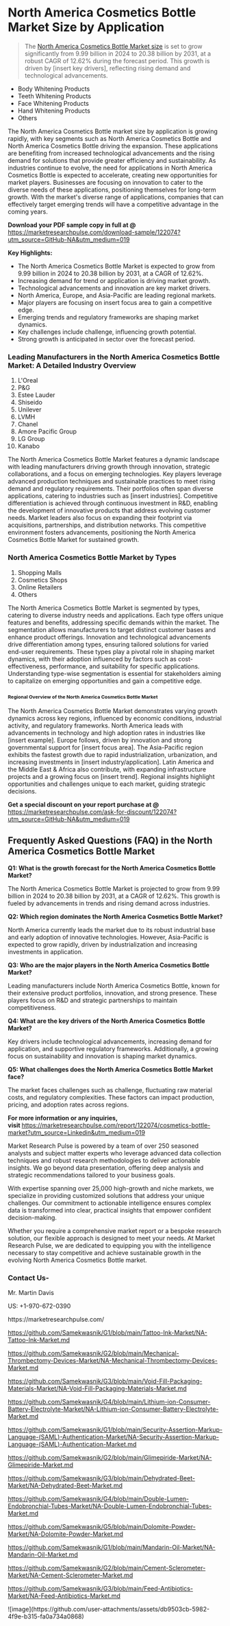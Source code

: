 <h1>North America Cosmetics Bottle Market&nbsp;Size by Application</h1><blockquote><p>The <a href="https://marketresearchpulse.com/download-sample/122074?utm_source=GitHub-NA&amp;utm_medium=019">North America Cosmetics Bottle Market size</a> is set to grow significantly from 9.99 billion in 2024 to 20.38 billion by 2031, at a robust CAGR of 12.62% during the forecast period. This growth is driven by [insert key drivers], reflecting rising demand and technological advancements.</p></blockquote><ul><li>Body Whitening Products<li> Teeth Whitening Products<li> Face Whitening Products<li> Hand Whitening Products<li> Others</li></ul><p>The North America Cosmetics Bottle market size by application is growing rapidly, with key segments such as North America Cosmetics Bottle and North America Cosmetics Bottle driving the expansion. These applications are benefiting from increased technological advancements and the rising demand for solutions that provide greater efficiency and sustainability. As industries continue to evolve, the need for applications in North America Cosmetics Bottle is expected to accelerate, creating new opportunities for market players. Businesses are focusing on innovation to cater to the diverse needs of these applications, positioning themselves for long-term growth. With the market's diverse range of applications, companies that can effectively target emerging trends will have a competitive advantage in the coming years.</p><p><strong>Download your PDF sample copy in full at @ </strong><a href="https://marketresearchpulse.com/download-sample/122074?utm_source=GitHub-NA&amp;utm_medium=019">https://marketresearchpulse.com/download-sample/122074?utm_source=GitHub-NA&amp;utm_medium=019</a></p><p><strong>Key Highlights: </strong></p><ul><li>The North America Cosmetics Bottle Market is expected to grow from 9.99 billion in 2024 to 20.38 billion by 2031, at a CAGR of 12.62%.</li><li>Increasing demand for trend or application is driving market growth.</li><li>Technological advancements and innovation are key market drivers.</li><li>North America, Europe, and Asia-Pacific are leading regional markets.</li><li>Major players are focusing on insert focus area to gain a competitive edge.</li><li>Emerging trends and regulatory frameworks are shaping market dynamics.</li><li>Key challenges include challenge, influencing growth potential.</li><li>Strong growth is anticipated in sector over the forecast period.</li></ul><h3>Leading Manufacturers in the North America Cosmetics Bottle Market: A Detailed Industry Overview</h3><ol><li>L'Oreal</li><li>P&G</li><li>Estee Lauder</li><li>Shiseido</li><li>Unilever</li><li>LVMH</li><li>Chanel</li><li>Amore Pacific Group</li><li>LG Group</li><li>Kanabo</li></ol><div class="flex max-w-full flex-col flex-grow"><div class="min-h-8 text-message flex w-full flex-col items-end gap-2 whitespace-normal break-words [.text-message+&amp;]:mt-5" dir="auto" data-message-author-role="assistant" data-message-id="fd8432e4-4910-450d-b182-61b7bfb0a01f" data-message-model-slug="gpt-4o"><div class="flex w-full flex-col gap-1 empty:hidden first:pt-[3px]"><div class="markdown prose w-full break-words dark:prose-invert light"><p>The North America Cosmetics Bottle Market features a dynamic landscape with leading manufacturers driving growth through innovation, strategic collaborations, and a focus on emerging technologies. Key players leverage advanced production techniques and sustainable practices to meet rising demand and regulatory requirements. Their portfolios often span diverse applications, catering to industries such as [insert industries]. Competitive differentiation is achieved through continuous investment in R&amp;D, enabling the development of innovative products that address evolving customer needs. Market leaders also focus on expanding their footprint via acquisitions, partnerships, and distribution networks. This competitive environment fosters advancements, positioning the North America Cosmetics Bottle Market for sustained growth.</p></div></div></div></div><h3>North America Cosmetics Bottle Market by Types</h3><ol><li>Shopping Malls<li> Cosmetics Shops<li> Online Retailers<li> Others</li></ol><div class="flex max-w-full flex-col flex-grow"><div class="min-h-8 text-message flex w-full flex-col items-end gap-2 whitespace-normal break-words [.text-message+&amp;]:mt-5" dir="auto" data-message-author-role="assistant" data-message-id="084470be-0bb7-4664-bddf-5156b4f41249" data-message-model-slug="gpt-4o-mini"><div class="flex w-full flex-col gap-1 empty:hidden first:pt-[3px]"><div class="markdown prose w-full break-words dark:prose-invert light"><p>The North America Cosmetics Bottle Market is segmented by types, catering to diverse industry needs and applications. Each type offers unique features and benefits, addressing specific demands within the market. The segmentation allows manufacturers to target distinct customer bases and enhance product offerings. Innovation and technological advancements drive differentiation among types, ensuring tailored solutions for varied end-user requirements. These types play a pivotal role in shaping market dynamics, with their adoption influenced by factors such as cost-effectiveness, performance, and suitability for specific applications. Understanding type-wise segmentation is essential for stakeholders aiming to capitalize on emerging opportunities and gain a competitive edge.</p></div></div></div></div><h3><span style="font-size: 11px;">Regional Overview of the North America Cosmetics Bottle Market</span></h3><div class="flex max-w-full flex-col flex-grow"><div class="min-h-8 text-message flex w-full flex-col items-end gap-2 whitespace-normal break-words [.text-message+&amp;]:mt-5" dir="auto" data-message-author-role="assistant" data-message-id="e9038762-ce64-4e30-91c9-9bd413514231" data-message-model-slug="gpt-4o-mini"><div class="flex w-full flex-col gap-1 empty:hidden first:pt-[3px]"><div class="markdown prose w-full break-words dark:prose-invert light"><p>The North America Cosmetics Bottle Market demonstrates varying growth dynamics across key regions, influenced by economic conditions, industrial activity, and regulatory frameworks. North America leads with advancements in technology and high adoption rates in industries like [insert example]. Europe follows, driven by innovation and strong governmental support for [insert focus area]. The Asia-Pacific region exhibits the fastest growth due to rapid industrialization, urbanization, and increasing investments in [insert industry/application]. Latin America and the Middle East &amp; Africa also contribute, with expanding infrastructure projects and a growing focus on [insert trend]. Regional insights highlight opportunities and challenges unique to each market, guiding strategic decisions.</p></div></div></div></div><p><strong>Get a special discount on your report purchase at @ </strong><a href="https://marketresearchpulse.com/ask-for-discount/122074?utm_source=GitHub-NA&amp;utm_medium=019">https://marketresearchpulse.com/ask-for-discount/122074?utm_source=GitHub-NA&amp;utm_medium=019</a></p><h2>Frequently Asked Questions (FAQ) in the North America Cosmetics Bottle Market</h2><p><strong>Q1: What is the growth forecast for the North America Cosmetics Bottle Market?</strong></p><p>The North America Cosmetics Bottle Market is projected to grow from 9.99 billion in 2024 to 20.38 billion by 2031, at a CAGR of 12.62%. This growth is fueled by advancements in trends and rising demand across industries.</p><p><strong>Q2: Which region dominates the North America Cosmetics Bottle Market?</strong></p><p>North America currently leads the market due to its robust industrial base and early adoption of innovative technologies. However, Asia-Pacific is expected to grow rapidly, driven by industrialization and increasing investments in application.</p><p><strong>Q3: Who are the major players in the North America Cosmetics Bottle Market?</strong></p><p>Leading manufacturers include North America Cosmetics Bottle, known for their extensive product portfolios, innovation, and strong presence. These players focus on R&amp;D and strategic partnerships to maintain competitiveness.</p><p><strong>Q4: What are the key drivers of the North America Cosmetics Bottle Market?</strong></p><p>Key drivers include technological advancements, increasing demand for application, and supportive regulatory frameworks. Additionally, a growing focus on sustainability and innovation is shaping market dynamics.</p><p><strong>Q5: What challenges does the North America Cosmetics Bottle Market face?</strong></p><p>The market faces challenges such as challenge, fluctuating raw material costs, and regulatory complexities. These factors can impact production, pricing, and adoption rates across regions.</p><p><strong>For more information or any inquiries, visit&nbsp;</strong><a href="https://marketresearchpulse.com/report/122074/cosmetics-bottle-market?utm_source=Linkedin&utm_medium=019">https://marketresearchpulse.com/report/122074/cosmetics-bottle-market?utm_source=Linkedin&utm_medium=019</a></p><p>Market Research Pulse is powered by a team of over 250 seasoned analysts and subject matter experts who leverage advanced data collection techniques and robust research methodologies to deliver actionable insights. We go beyond data presentation, offering deep analysis and strategic recommendations tailored to your business goals.</p><p>With expertise spanning over 25,000 high-growth and niche markets, we specialize in providing customized solutions that address your unique challenges. Our commitment to actionable intelligence ensures complex data is transformed into clear, practical insights that empower confident decision-making.</p><p>Whether you require a comprehensive market report or a bespoke research solution, our flexible approach is designed to meet your needs. At Market Research Pulse, we are dedicated to equipping you with the intelligence necessary to stay competitive and achieve sustainable growth in the evolving North America Cosmetics Bottle market.</p><h3><strong>Contact Us-</strong></h3><p>Mr. Martin Davis</p><p>US: +1-970-672-0390</p><p>https://marketresearchpulse.com/</p><p><a href="https://github.com/Samekwasnik/G1/blob/main/Tattoo-Ink-Market/NA-Tattoo-Ink-Market.md">https://github.com/Samekwasnik/G1/blob/main/Tattoo-Ink-Market/NA-Tattoo-Ink-Market.md</a></p><p><a href="https://github.com/Samekwasnik/G2/blob/main/Mechanical-Thrombectomy-Devices-Market/NA-Mechanical-Thrombectomy-Devices-Market.md">https://github.com/Samekwasnik/G2/blob/main/Mechanical-Thrombectomy-Devices-Market/NA-Mechanical-Thrombectomy-Devices-Market.md</a></p><p><a href="https://github.com/Samekwasnik/G3/blob/main/Void-Fill-Packaging-Materials-Market/NA-Void-Fill-Packaging-Materials-Market.md">https://github.com/Samekwasnik/G3/blob/main/Void-Fill-Packaging-Materials-Market/NA-Void-Fill-Packaging-Materials-Market.md</a></p><p><a href="https://github.com/Samekwasnik/G4/blob/main/Lithium-ion-Consumer-Battery-Electrolyte-Market/NA-Lithium-ion-Consumer-Battery-Electrolyte-Market.md">https://github.com/Samekwasnik/G4/blob/main/Lithium-ion-Consumer-Battery-Electrolyte-Market/NA-Lithium-ion-Consumer-Battery-Electrolyte-Market.md</a></p><p><a href="https://github.com/Samekwasnik/G1/blob/main/Security-Assertion-Markup-Language-(SAML)-Authentication-Market/NA-Security-Assertion-Markup-Language-(SAML)-Authentication-Market.md">https://github.com/Samekwasnik/G1/blob/main/Security-Assertion-Markup-Language-(SAML)-Authentication-Market/NA-Security-Assertion-Markup-Language-(SAML)-Authentication-Market.md</a></p><p><a href="https://github.com/Samekwasnik/G2/blob/main/Glimepiride-Market/NA-Glimepiride-Market.md">https://github.com/Samekwasnik/G2/blob/main/Glimepiride-Market/NA-Glimepiride-Market.md</a></p><p><a href="https://github.com/Samekwasnik/G3/blob/main/Dehydrated-Beet-Market/NA-Dehydrated-Beet-Market.md">https://github.com/Samekwasnik/G3/blob/main/Dehydrated-Beet-Market/NA-Dehydrated-Beet-Market.md</a></p><p><a href="https://github.com/Samekwasnik/G4/blob/main/Double-Lumen-Endobronchial-Tubes-Market/NA-Double-Lumen-Endobronchial-Tubes-Market.md">https://github.com/Samekwasnik/G4/blob/main/Double-Lumen-Endobronchial-Tubes-Market/NA-Double-Lumen-Endobronchial-Tubes-Market.md</a></p><p><a href="https://github.com/Samekwasnik/G5/blob/main/Dolomite-Powder-Market/NA-Dolomite-Powder-Market.md">https://github.com/Samekwasnik/G5/blob/main/Dolomite-Powder-Market/NA-Dolomite-Powder-Market.md</a></p><p><a href="https://github.com/Samekwasnik/G1/blob/main/Mandarin-Oil-Market/NA-Mandarin-Oil-Market.md">https://github.com/Samekwasnik/G1/blob/main/Mandarin-Oil-Market/NA-Mandarin-Oil-Market.md</a></p><p><a href="https://github.com/Samekwasnik/G2/blob/main/Cement-Sclerometer-Market/NA-Cement-Sclerometer-Market.md">https://github.com/Samekwasnik/G2/blob/main/Cement-Sclerometer-Market/NA-Cement-Sclerometer-Market.md</a></p><p><a href="https://github.com/Samekwasnik/G3/blob/main/Feed-Antibiotics-Market/NA-Feed-Antibiotics-Market.md">https://github.com/Samekwasnik/G3/blob/main/Feed-Antibiotics-Market/NA-Feed-Antibiotics-Market.md</a></p>
![image](https://github.com/user-attachments/assets/db9503cb-5982-4f9e-b315-fa0a734a0868)
